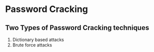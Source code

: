 # Password Cracking

## Two Types of Password Cracking techniques

1. Dictionary based attacks
2. Brute force attacks



